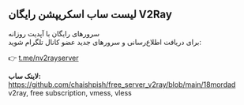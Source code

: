 ## لیست ساب اسکریپشن رایگان V2Ray

سرورهای رایگان با آپدیت روزانه  
برای دریافت اطلاع‌رسانی و سرورهای جدید عضو کانال تلگرام شوید:

👉 [t.me/nv2rayserver](https://t.me/nv2rayserver)

**لاینک ساب:**  
https://github.com/chaishpish/free_server_v2ray/blob/main/18mordad
v2ray, free subscription, vmess, vless
